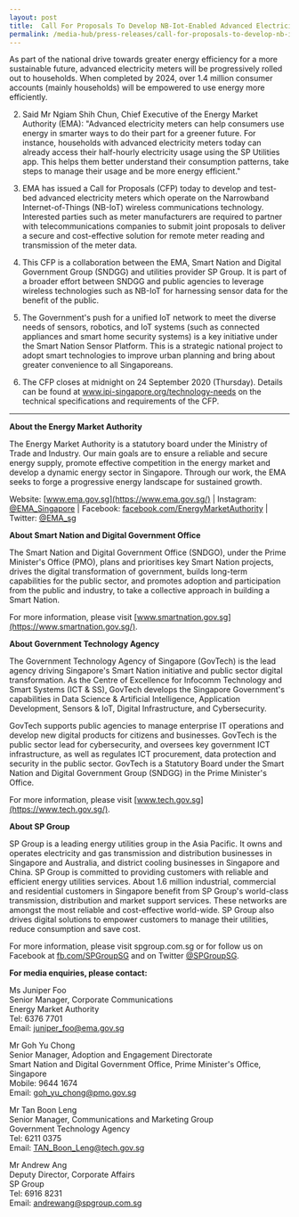 ```yaml
---
layout: post
title:  Call For Proposals To Develop NB-Iot-Enabled Advanced Electricity Meters
permalink: /media-hub/press-releases/call-for-proposals-to-develop-nb-iot-enabled-advanced-electricity-meters
---
```


As part of the national drive towards greater energy efficiency for a more sustainable future, advanced electricity meters will be progressively rolled out to households. When completed by 2024, over 1.4 million consumer accounts (mainly households) will be empowered to use energy more efficiently.

2. Said Mr Ngiam Shih Chun, Chief Executive of the Energy Market Authority (EMA): "Advanced electricity meters can help consumers use energy in smarter ways to do their part for a greener future. For instance, households with advanced electricity meters today can already access their half-hourly electricity usage using the SP Utilities app. This helps them better understand their consumption patterns, take steps to manage their usage and be more energy efficient."

3. EMA has issued a Call for Proposals (CFP) today to develop and test-bed advanced electricity meters which operate on the Narrowband Internet-of-Things (NB-IoT) wireless communications technology. Interested parties such as meter manufacturers are required to partner with telecommunications companies to submit joint proposals to deliver a secure and cost-effective solution for remote meter reading and transmission of the meter data.

4. This CFP is a collaboration between the EMA, Smart Nation and Digital Government Group (SNDGG) and utilities provider SP Group. It is part of a broader effort between SNDGG and public agencies to leverage wireless technologies such as NB-IoT for harnessing sensor data for the benefit of the public.

5. The Government's push for a unified IoT network to meet the diverse needs of sensors, robotics, and IoT systems (such as connected appliances and smart home security systems) is a key initiative under the Smart Nation Sensor Platform. This is a strategic national project to adopt smart technologies to improve urban planning and bring about greater convenience to all Singaporeans.

6. The CFP closes at midnight on 24 September 2020 (Thursday). Details can be found at  www.ipi-singapore.org/technology-needs on the technical specifications and requirements of the CFP.

---

**About the Energy Market Authority**

The Energy Market Authority is a statutory board under the Ministry of Trade and Industry. Our main goals are to ensure a reliable and secure energy supply, promote effective competition in the energy market and develop a dynamic energy sector in Singapore. Through our work, the EMA seeks to forge a progressive energy landscape for sustained growth.

Website: [www.ema.gov.sg](https://www.ema.gov.sg/) | Instagram: [@EMA_Singapore](https://www.instagram.com/EMA_Singapore/) | Facebook: [facebook.com/EnergyMarketAuthority](https://www.facebook.com/EnergyMarketAuthority) | Twitter: [@EMA_sg](https://twitter.com/EMA_sg)

**About Smart Nation and Digital Government Office**

The Smart Nation and Digital Government Office (SNDGO), under the Prime Minister's Office (PMO), plans and prioritises key Smart Nation projects, drives the digital transformation of government, builds long-term capabilities for the public sector, and promotes adoption and participation from the public and industry, to take a collective approach in building a Smart Nation.

For more information, please visit [www.smartnation.gov.sg](https://www.smartnation.gov.sg/).

**About Government Technology Agency**

The Government Technology Agency of Singapore (GovTech) is the lead agency driving Singapore's Smart Nation initiative and public sector digital transformation.  As the Centre of Excellence for Infocomm Technology and Smart Systems (ICT & SS), GovTech develops the Singapore Government's capabilities in Data Science & Artificial Intelligence, Application Development, Sensors & IoT, Digital Infrastructure, and Cybersecurity.

GovTech supports public agencies to manage enterprise IT operations and develop new digital products for citizens and businesses. GovTech is the public sector lead for cybersecurity, and oversees key government ICT infrastructure, as well as regulates ICT procurement, data protection and security in the public sector. GovTech is a Statutory Board under the Smart Nation and Digital Government Group (SNDGG) in the Prime Minister's Office.

For more information, please visit [www.tech.gov.sg](https://www.tech.gov.sg/).

**About SP Group**

SP Group is a leading energy utilities group in the Asia Pacific. It owns and operates electricity and gas transmission and distribution businesses in Singapore and Australia, and district cooling businesses in Singapore and China. SP Group is committed to providing customers with reliable and efficient energy utilities services. About 1.6 million industrial, commercial and residential customers in Singapore benefit from SP Group's world-class transmission, distribution and market support services. These networks are amongst the most reliable and cost-effective world-wide. SP Group also drives digital solutions to empower customers to manage their utilities, reduce consumption and save cost.

For more information, please visit spgroup.com.sg or for follow us on Facebook at [fb.com/SPGroupSG](https://www.facebook.com/SPGroupSG/) and on Twitter [@SPGroupSG](https://twitter.com/spgroupsg).

**For media enquiries, please contact:**


Ms Juniper Foo<br>
Senior Manager, Corporate Communications<br>
Energy Market Authority<br>
Tel: 6376 7701<br>
Email:  [juniper_foo@ema.gov.sg](mailto:juniper_foo@ema.gov.sg)

Mr Goh Yu Chong<br>
Senior Manager, Adoption and Engagement Directorate<br>
Smart Nation and Digital Government Office, Prime Minister's Office, Singapore<br>
Mobile: 9644 1674<br>
Email:  [goh_yu_chong@pmo.gov.sg](mailto:goh_yu_chong@pmo.gov.sg)

Mr Tan Boon Leng<br>
Senior Manager, Communications and Marketing Group<br>
Government Technology Agency<br>
Tel: 6211 0375<br>
Email: [TAN_Boon_Leng@tech.gov.sg](mailto:TAN_Boon_Leng@tech.gov.sg)

Mr Andrew Ang<br>
Deputy Director, Corporate Affairs<br>
SP Group<br>
Tel: 6916 8231<br>
Email:  [andrewang@spgroup.com.sg](mailto:andrewang@spgroup.com.sg)
